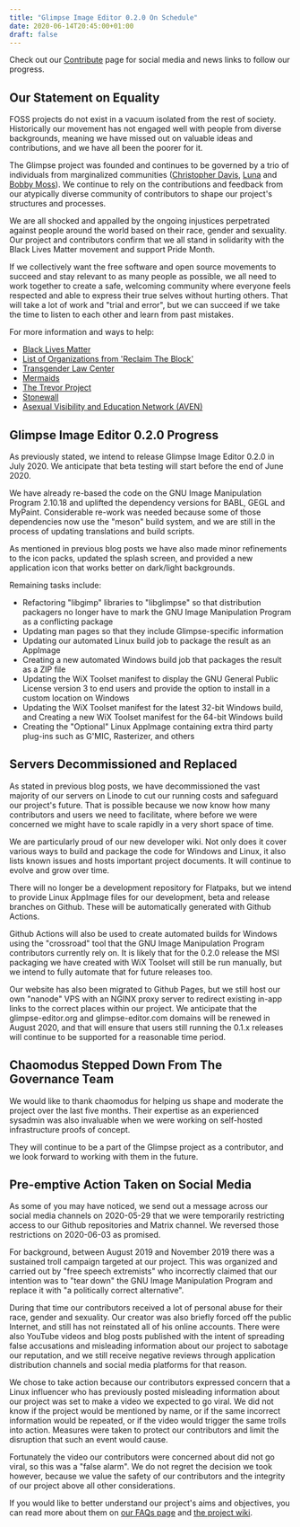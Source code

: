 ```yaml
---
title: "Glimpse Image Editor 0.2.0 On Schedule"
date: 2020-06-14T20:45:00+01:00
draft: false
---
```

Check out our [Contribute](/contribute/) page for social media and news links to follow our progress.

## Our Statement on Equality
FOSS projects do not exist in a vacuum isolated from the rest of society. Historically our movement has not engaged well with people from diverse backgrounds, meaning we have missed out on valuable ideas and contributions, and we have all been the poorer for it.

The Glimpse project was founded and continues to be governed by a trio of individuals from marginalized communities ([Christopher Davis](https://twitter.com/brain_blasted_), [Luna](https://twitter.com/Clipsey5) and [Bobby Moss](https://twitter.com/trechnex)). We continue to rely on the contributions and feedback from our atypically diverse community of contributors to shape our project's structures and processes.

We are all shocked and appalled by the ongoing injustices perpetrated against people around the world based on their race, gender and sexuality. Our project and contributors confirm that we all stand in solidarity with the Black Lives Matter movement and support Pride Month.

If we collectively want the free software and open source movements to succeed and stay relevant to as many people as possible, we all need to work together to create a safe, welcoming community where everyone feels respected and able to express their true selves without hurting others. That will take a lot of work and "trial and error", but we can succeed if we take the time to listen to each other and learn from past mistakes.

For more information and ways to help:

* [Black Lives Matter](https://blacklivesmatter.com)
* [List of Organizations from 'Reclaim The Block'](https://docs.google.com/document/d/1yLWGTQIe3967hdc9RSxBq5s6KKZHe-3_mWp5oemd7OA/preview?pru=AAABcpUiX3k%2AY6Q4I6UBtkH3lLz9GVLg0A)
* [Transgender Law Center](https://transgenderlawcenter.org/donate)
* [Mermaids](https://mermaidsuk.org.uk)
* [The Trevor Project](https://www.thetrevorproject.org)
* [Stonewall](https://www.stonewall.org.uk)
* [Asexual Visibility and Education Network (AVEN)](https://www.asexuality.org)

## Glimpse Image Editor 0.2.0 Progress
As previously stated, we intend to release Glimpse Image Editor 0.2.0 in July 2020. We anticipate that beta testing will start before the end of June 2020.

We have already re-based the code on the GNU Image Manipulation Program 2.10.18 and uplifted the dependency versions for BABL, GEGL and MyPaint. Considerable re-work was needed because some of those dependencies now use the "meson" build system, and we are still in the process of updating translations and build scripts.

As mentioned in previous blog posts we have also made minor refinements to the icon packs, updated the splash screen, and provided a new application icon that works better on dark/light backgrounds.

Remaining tasks include:

* Refactoring "libgimp" libraries to "libglimpse" so that distribution packagers no longer have to mark the GNU Image Manipulation Program as a conflicting package
* Updating man pages so that they include Glimpse-specific information
* Updating our automated Linux build job to package the result as an AppImage
* Creating a new automated Windows build job that packages the result as a ZIP file
* Updating the WiX Toolset manifest to display the GNU General Public License version 3 to end users and provide the option to install in a custom location on Windows
* Updating the WiX Toolset manifest for the latest 32-bit Windows build, and Creating a new WiX Toolset manifest for the 64-bit Windows build
* Creating the "Optional" Linux AppImage containing extra third party plug-ins such as G'MIC, Rasterizer, and others

## Servers Decommissioned and Replaced
As stated in previous blog posts, we have decommissioned the vast majority of our servers on Linode to cut our running costs and safeguard our project's future. That is possible because we now know how many contributors and users we need to facilitate, where before we were concerned we might have to scale rapidly in a very short space of time.

We are particularly proud of our new developer wiki. Not only does it cover various ways to build and package the code for Windows and Linux, it also lists known issues and hosts important project documents. It will continue to evolve and grow over time.

There will no longer be a development repository for Flatpaks, but we intend to provide Linux AppImage files for our development, beta and release branches on Github. These will be automatically generated with Github Actions.

Github Actions will also be used to create automated builds for Windows using the "crossroad" tool that the GNU Image Manipulation Program contributors currently rely on. It is likely that for the 0.2.0 release the MSI packaging we have created with WiX Toolset will still be run manually, but we intend to fully automate that for future releases too.

Our website has also been migrated to Github Pages, but we still host our own "nanode" VPS with an NGINX proxy server to redirect existing in-app links to the correct places within our project. We anticipate that the glimpse-editor.org and glimpse-editor.com domains will be renewed in August 2020, and that will ensure that users still running the 0.1.x releases will continue to be supported for a reasonable time period.

## Chaomodus Stepped Down From The Governance Team
We would like to thank chaomodus for helping us shape and moderate the project over the last five months. Their expertise as an experienced sysadmin was also invaluable when we were working on self-hosted infrastructure proofs of concept.

They will continue to be a part of the Glimpse project as a contributor, and we look forward to working with them in the future.

## Pre-emptive Action Taken on Social Media
As some of you may have noticed, we send out a message across our social media channels on 2020-05-29 that we were temporarily restricting access to our Github repositories and Matrix channel. We reversed those restrictions on 2020-06-03 as promised.

For background, between August 2019 and November 2019 there was a sustained troll campaign targeted at our project. This was organized and carried out by "free speech extremists" who incorrectly claimed that our intention was to "tear down" the GNU Image Manipulation Program and replace it with "a politically correct alternative".

During that time our contributors received a lot of personal abuse for their race, gender and sexuality. Our creator was also briefly forced off the public Internet, and still has not reinstated all of his online accounts. There were also YouTube videos and blog posts published with the intent of spreading false accusations and misleading information about our project to sabotage our reputation, and we still receive negative reviews through application distribution channels and social media platforms for that reason.

We chose to take action because our contributors expressed concern that a Linux influencer who has previously posted misleading information about our project was set to make a video we expected to go viral. We did not know if the project would be mentioned by name, or if the same incorrect information would be repeated, or if the video would trigger the same trolls into action. Measures were taken to protect our contributors and limit the disruption that such an event would cause.

Fortunately the video our contributors were concerned about did not go viral, so this was a "false alarm". We do not regret the decision we took however, because we value the safety of our contributors and the integrity of our project above all other considerations.

If you would like to better understand our project's aims and objectives, you can read more about them on [our FAQs page](/about/#do-you-intend-to-replace-the-gnu-image-manipulation-program) and [the project wiki](https://github.com/glimpse-editor/Glimpse/wiki/Development-Priorities).
